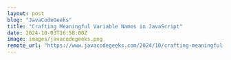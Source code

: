 ```yaml
---
layout: post
blog: "JavaCodeGeeks"
title: "Crafting Meaningful Variable Names in JavaScript"
date: 2024-10-03T16:58:00Z
image: images/javacodegeeks.png
remote_url: "https://www.javacodegeeks.com/2024/10/crafting-meaningful-variable-names-in-javascript.html"
---
```

